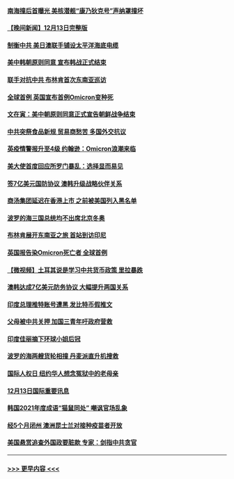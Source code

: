 #### [南海撞后首曝光 美核潜舰“康乃狄克号”声纳罩撞坏](../pages/prog202/a103293163.md?t=12141150) 
#### [【晚间新闻】12月13日完整版](../pages/prog202/a103293106.md?t=12141150) 
#### [制衡中共 美日澳联手铺设太平洋海底电缆](../pages/prog202/a103292776.md?t=12141150) 
#### [美中韩朝原则同意 宣布韩战正式结束](../pages/prog202/a103292747.md?t=12141150) 
#### [联手对抗中共 布林肯首次东南亚巡访](../pages/prog202/a103292811.md?t=12141150) 
#### [全球首例 英国宣布首例Omicron变种死](../pages/prog202/a103292708.md?t=12141150) 
#### [文在寅：美中朝原则同意正式宣告朝鲜战争结束](../pages/prog202/a103292768.md?t=12141150) 
#### [中共突祭食品新规 贸易商愁苦 多国外交抗议](../pages/prog202/a103292629.md?t=12141150) 
#### [英疫情警报升至4级 约翰逊：Omicron浪潮来临](../pages/prog202/a103292510.md?t=12141150) 
#### [美大使首度回应所罗门暴乱：选择显而易见](../pages/prog202/a103292454.md?t=12141150) 
#### [签7亿美元国防协议 澳韩升级战略伙伴关系](../pages/prog202/a103292527.md?t=12141150) 
#### [商汤集团延迟在香港上市 之前被美国列入黑名单](../pages/prog202/a103292505.md?t=12141150) 
#### [波罗的海三国总统均不出席北京冬奥](../pages/prog202/a103292488.md?t=12141150) 
#### [布林肯展开东南亚之旅 首站到访印尼](../pages/prog202/a103292438.md?t=12141150) 
#### [英国报告染Omicron死亡者 全球首例](../pages/prog202/a103292434.md?t=12141150) 
#### [【微视频】土耳其说是学习中共货币政策 里拉暴跌](../pages/prog202/a103292444.md?t=12141150) 
#### [澳韩达成7亿美元防务协议 大幅提升两国关系](../pages/prog202/a103292351.md?t=12141150) 
#### [印度总理推特账号遭黑 发比特币假推文](../pages/prog202/a103292358.md?t=12141150) 
#### [父母被中共关押 加国三青年吁政府营救](../pages/prog202/a103292297.md?t=12141150) 
#### [印度佳丽摘下环球小姐后冠](../pages/prog202/a103292324.md?t=12141150) 
#### [波罗的海两艘货轮相撞 丹麦派直升机搜救](../pages/prog202/a103292267.md?t=12141150) 
#### [国际人权日 纽约华人想念冤狱中的老母亲](../pages/prog202/a103292311.md?t=12141150) 
#### [12月13日国际重要讯息](../pages/prog202/a103292291.md?t=12141150) 
#### [韩国2021年度成语“猫鼠同处” 嘲讽官场乱象](../pages/prog202/a103292232.md?t=12141150) 
#### [经5个月闭州 澳洲昆士兰对接种疫苗者开放](../pages/prog202/a103292181.md?t=12141150) 
#### [美国悬赏追查外国政要脏款 专家：剑指中共贪官](../pages/prog202/a103292193.md?t=12141150) 

----
#### [ >>> 更早内容 <<< ](../indexes/prog202-earlier.md)
